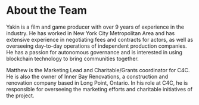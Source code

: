 # About the Team

Yakin is a film and game producer with over 9 years of experience in the industry. He has worked in New York City Metropolitan Area and has extensive experience in negotiating fees and contracts for actors, as well as overseeing day-to-day operations of independent production companies. He has a passion for autonomous governance and is interested in using blockchain technology to bring communities together.

Matthew is the Marketing Lead and Charitable/Grants coordinator for C4C. He is also the owner of Inner Bay Renovations, a construction and renovation company based in Long Point, Ontario. In his role at C4C, he is responsible for overseeing the marketing efforts and charitable initiatives of the project.
